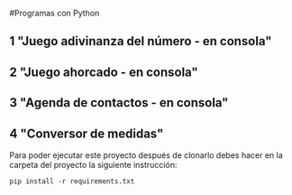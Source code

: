 #Programas con Python

## 1 "Juego adivinanza del número - en consola"

## 2 "Juego ahorcado - en consola"

## 3 "Agenda de contactos - en consola"

## 4 "Conversor de medidas"
Para poder ejecutar este proyecto después de clonarlo debes hacer en la carpeta del proyecto la siguiente instrucción:
```
pip install -r requirements.txt
```
